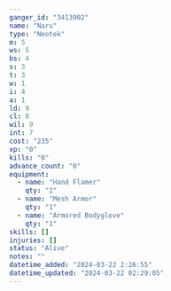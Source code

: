 ```yaml
---
ganger_id: "3413902"
name: "Naru"
type: "Neotek"
m: 5
ws: 5
bs: 4
s: 3
t: 3
w: 1
i: 4
a: 1
ld: 9
cl: 8
wil: 9
int: 7
cost: "235"
xp: "0"
kills: "0"
advance_count: "0"
equipment: 
  - name: "Hand Flamer"
    qty: "2"
  - name: "Mesh Armor"
    qty: "1"
  - name: "Armored Bodyglove"
    qty: "1"
skills: []
injuries: []
status: "Alive"
notes: ""
datetime_added: "2024-03-22 2:26:55"
datetime_updated: "2024-03-22 02:29:05"
---
```


